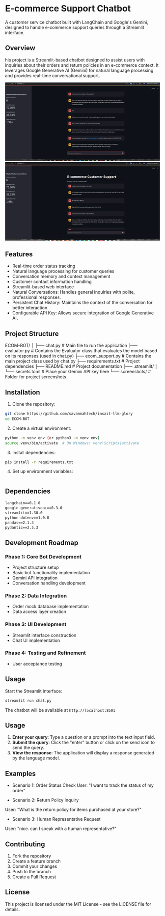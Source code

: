 # E-commerce Support Chatbot

A customer service chatbot built with LangChain and Google's Gemini, designed to handle e-commerce support queries through a Streamlit interface.

## Overview

his project is a Streamlit-based chatbot designed to assist users with inquiries about their orders and return policies in an e-commerce context. It leverages Google Generative AI (Gemini) for natural language processing and provides real-time conversational support.

![Main Interface](screenshots/ecombot.png)
![Main Interface](screenshots/ecombot2.png)

## Features

- Real-time order status tracking
- Natural language processing for customer queries
- Conversation memory and context management
- Customer contact information handling
- Streamlit-based web interface
- Natural Conversations: Handles general inquiries with polite, professional responses.
- Persistent Chat History: Maintains the context of the conversation for better interaction.
- Configurable API Key: Allows secure integration of Google Generative AI.


## Project Structure
ECOM-BOT/
│
├── chat.py                 # Main file to run the application
├── evaluator.py            # Contains the Evaluator class that evaluates the model based on its responses (used in chat.py)
├── ecom_support.py         # Contains the main project class used by chat.py
├── requirements.txt        # Project dependencies
├── README.md               # Project documentation
├── .streamlit/
│   └── secrets.toml        # Place your Gemini API key here
└── screenshots/            # Folder for project screenshots



## Installation

1. Clone the repository:
```bash
git clone https://github.com/savannahtech/insait-llm-glory
cd ECOM-BOT
```

2. Create a virtual environment:
```bash
python -m venv env (or python3 -m venv env)
source venv/bin/activate  # On Windows: venv\Scripts\activate
```

3. Install dependencies:
```bash
pip install -r requirements.txt
```

4. Set up environment variables:
```place your API key in .streamlit/secrets.toml
```

## Dependencies

```
langchain==0.1.0
google-generativeai==0.3.0
streamlit==1.30.0
python-dotenv==1.0.0
pandas==2.1.4
pydantic==2.5.3
```

## Development Roadmap

### Phase 1: Core Bot Development
- Project structure setup
- Basic bot functionality implementation
- Gemini API integration
- Conversation handling development

### Phase 2: Data Integration
- Order  mock database implementation
- Data access layer creation

### Phase 3: UI Development
- Streamlit interface construction
- Chat UI implementation

### Phase 4: Testing and Refinement

- User acceptance testing

## Usage

Start the Streamlit interface:
```bash
streamlit run chat.py
```

The chatbot will be available at `http://localhost:8501`

## Usage

1. **Enter your query**: Type a question or a prompt into the text input field.
2. **Submit the query**: Click the "enter" button or click on the send icon to send the query.
3. **View the response**: The application will display a response generated by the language model.

## Examples
- Scenario 1: Order Status Check
User: "I want to track the status of my order"

- Scenario 2: Return Policy Inquiry

User: "What is the return policy for items purchased at your store?"

- Scenario 3: Human Representative Request

User: "nice. can I speak with a human representative?"


## Contributing

1. Fork the repository
2. Create a feature branch
3. Commit your changes
4. Push to the branch
5. Create a Pull Request

## License

This project is licensed under the MIT License - see the LICENSE file for details.
